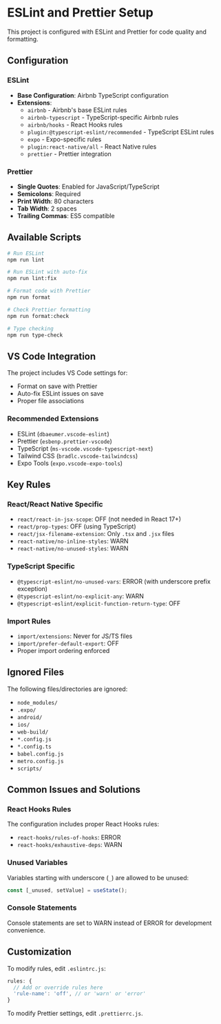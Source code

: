 # ESLint and Prettier Setup

This project is configured with ESLint and Prettier for code quality and formatting.

## Configuration

### ESLint
- **Base Configuration**: Airbnb TypeScript configuration
- **Extensions**: 
  - `airbnb` - Airbnb's base ESLint rules
  - `airbnb-typescript` - TypeScript-specific Airbnb rules
  - `airbnb/hooks` - React Hooks rules
  - `plugin:@typescript-eslint/recommended` - TypeScript ESLint rules
  - `expo` - Expo-specific rules
  - `plugin:react-native/all` - React Native rules
  - `prettier` - Prettier integration

### Prettier
- **Single Quotes**: Enabled for JavaScript/TypeScript
- **Semicolons**: Required
- **Print Width**: 80 characters
- **Tab Width**: 2 spaces
- **Trailing Commas**: ES5 compatible

## Available Scripts

```bash
# Run ESLint
npm run lint

# Run ESLint with auto-fix
npm run lint:fix

# Format code with Prettier
npm run format

# Check Prettier formatting
npm run format:check

# Type checking
npm run type-check
```

## VS Code Integration

The project includes VS Code settings for:
- Format on save with Prettier
- Auto-fix ESLint issues on save
- Proper file associations

### Recommended Extensions
- ESLint (`dbaeumer.vscode-eslint`)
- Prettier (`esbenp.prettier-vscode`)
- TypeScript (`ms-vscode.vscode-typescript-next`)
- Tailwind CSS (`bradlc.vscode-tailwindcss`)
- Expo Tools (`expo.vscode-expo-tools`)

## Key Rules

### React/React Native Specific
- `react/react-in-jsx-scope`: OFF (not needed in React 17+)
- `react/prop-types`: OFF (using TypeScript)
- `react/jsx-filename-extension`: Only `.tsx` and `.jsx` files
- `react-native/no-inline-styles`: WARN
- `react-native/no-unused-styles`: WARN

### TypeScript Specific
- `@typescript-eslint/no-unused-vars`: ERROR (with underscore prefix exception)
- `@typescript-eslint/no-explicit-any`: WARN
- `@typescript-eslint/explicit-function-return-type`: OFF

### Import Rules
- `import/extensions`: Never for JS/TS files
- `import/prefer-default-export`: OFF
- Proper import ordering enforced

## Ignored Files

The following files/directories are ignored:
- `node_modules/`
- `.expo/`
- `android/`
- `ios/`
- `web-build/`
- `*.config.js`
- `*.config.ts`
- `babel.config.js`
- `metro.config.js`
- `scripts/`

## Common Issues and Solutions

### React Hooks Rules
The configuration includes proper React Hooks rules:
- `react-hooks/rules-of-hooks`: ERROR
- `react-hooks/exhaustive-deps`: WARN

### Unused Variables
Variables starting with underscore (`_`) are allowed to be unused:
```typescript
const [_unused, setValue] = useState();
```

### Console Statements
Console statements are set to WARN instead of ERROR for development convenience.

## Customization

To modify rules, edit `.eslintrc.js`:

```javascript
rules: {
  // Add or override rules here
  'rule-name': 'off', // or 'warn' or 'error'
}
```

To modify Prettier settings, edit `.prettierrc.js`.